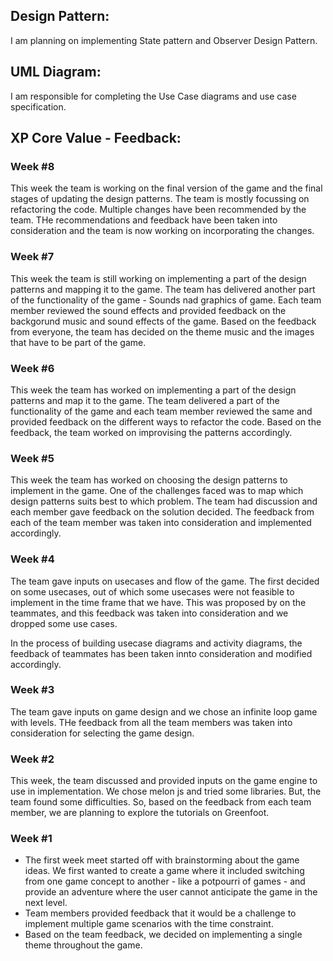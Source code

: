
## Design Pattern:
I am planning on implementing State pattern and Observer Design Pattern.

## UML Diagram:
I am responsible for completing the Use Case diagrams and use case specification.

## XP Core Value - Feedback:

### Week #8<br>
This week the team is working on the final version of the game and the final stages of updating the design patterns. The team is mostly focussing on refactoring the code. Multiple changes have been recommended by the team. THe recommendations and feedback have been taken into consideration and the team is now working on incorporating the changes.

### Week #7<br>
This week the team is still working on implementing a part of the design patterns and mapping it to the game. The team has delivered another part of the functionality of the game - Sounds nad graphics of game. Each team member reviewed the sound effects and provided feedback on the backgorund music and sound effects of the game. Based on the feedback from everyone, the team has decided on the theme music and the images that have to be part of the game.

### Week #6<br>
This week the team has worked on implementing a part of the design patterns and map it to the game. The team delivered a part of the functionality of the game and each team member reviewed the same and provided feedback on the different ways to refactor the code. Based on the feedback, the team worked on improvising the patterns accordingly.

### Week #5<br>
This week the team has worked on choosing the design patterns to implement in the game. One of the challenges faced was to map which design patterns suits best to which problem. The team had discussion and each member gave feedback on the solution decided. The feedback from each of the team member was taken into consideration and implemented accordingly.

### Week #4<br>
The team gave inputs on usecases and flow of the game. The first decided on some usecases, out of which some usecases were not feasible to implement in the time frame that we have. This was proposed by on the teammates, and this feedback was taken into consideration and we dropped some use cases. 

In the process of building usecase diagrams and activity diagrams, the feedback of teammates has been taken innto consideration and modified accordingly.

### Week #3<br>
The team gave inputs on game design and we chose an infinite loop game with levels. THe feedback from all the team members was taken into consideration for selecting the game design.

### Week #2<br>
This week, the team discussed and provided inputs on the game engine to use in implementation. We chose melon js and tried some libraries. But, the team found some difficulties. So, based on the feedback from each team member, we are planning to explore the tutorials on Greenfoot.

### Week #1<br>
* The first week meet started off with brainstorming about the game ideas. We first wanted to create a game where it included switching from one game concept to another - like a potpourri of games - and provide an adventure where the user cannot anticipate the game in the next level.<br> 
* Team members provided feedback that it would be a challenge to implement multiple game scenarios with the time constraint. <br>
* Based on the team feedback, we decided on implementing a single theme throughout the game.<br> 






